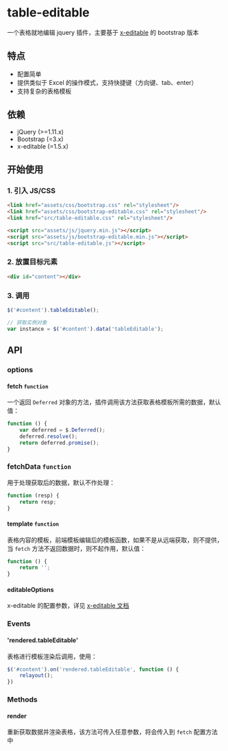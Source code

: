 # table-editable

一个表格就地编辑 jquery 插件，主要基于 [x-editable](https://github.com/vitalets/x-editable) 的 bootstrap 版本

## 特点

* 配置简单
* 提供类似于 Excel 的操作模式，支持快捷键（方向键、tab、enter）
* 支持复杂的表格模板

## 依赖

* jQuery (>=1.11.x)
* Bootstrap (=3.x)
* x-editable (=1.5.x)

## 开始使用

### 1. 引入 JS/CSS

```html
<link href="assets/css/bootstrap.css" rel="stylesheet"/>
<link href="assets/css/bootstrap-editable.css" rel="stylesheet"/>
<link href="src/table-editable.css" rel="stylesheet"/>

<script src="assets/js/jquery.min.js"></script>
<script src="assets/js/bootstrap-editable.min.js"></script>
<script src="src/table-editable.js"></script>
```

### 2. 放置目标元素

```html
<div id="content"></div>
```

### 3. 调用

```js
$('#content').tableEditable();

// 获取实例对象
var instance = $('#content').data('tableEditable');
```

## API

### options


#### fetch `function`

一个返回 `Deferred` 对象的方法，插件调用该方法获取表格模板所需的数据，默认值：

```js
function () {
    var deferred = $.Deferred();
    deferred.resolve();
    return deferred.promise();
}
```

### fetchData `function`

用于处理获取后的数据，默认不作处理：

```js
function (resp) {
    return resp;
}
```


#### template `function`

表格内容的模板，前端模板编辑后的模板函数，如果不是从远端获取，则不提供，当 `fetch` 方法不返回数据时，则不起作用，默认值：

```js
function () {
    return '';
}
```

#### editableOptions

x-editable 的配置参数，详见 [x-editable 文档](http://vitalets.github.io/x-editable/docs.html)

### Events

#### 'rendered.tableEditable'

表格进行模板渲染后调用，使用：

```js
$('#content').on('rendered.tableEditable', function () {
    relayout();
})
```

### Methods

#### render

重新获取数据并渲染表格，该方法可传入任意参数，将会传入到 `fetch` 配置方法中